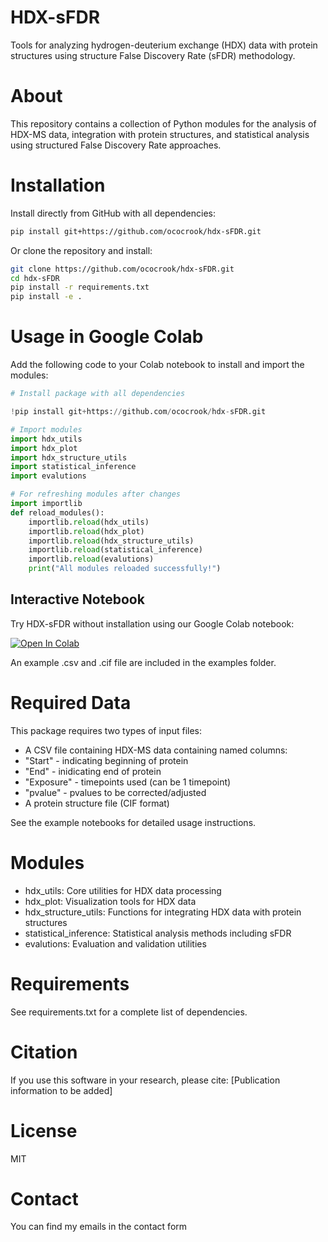 # HDX-sFDR

Tools for analyzing hydrogen-deuterium exchange (HDX) data with protein structures using structure False Discovery Rate (sFDR) methodology.

# About
This repository contains a collection of Python modules for the analysis of HDX-MS data, integration with protein structures, and statistical analysis using structured False Discovery Rate approaches.

# Installation
Install directly from GitHub with all dependencies:

```bash
pip install git+https://github.com/ococrook/hdx-sFDR.git
```

Or clone the repository and install:

```bash
git clone https://github.com/ococrook/hdx-sFDR.git
cd hdx-sFDR
pip install -r requirements.txt
pip install -e .
```

# Usage in Google Colab
Add the following code to your Colab notebook to install and import the modules:


```python
# Install package with all dependencies

!pip install git+https://github.com/ococrook/hdx-sFDR.git

# Import modules
import hdx_utils
import hdx_plot
import hdx_structure_utils
import statistical_inference
import evalutions

# For refreshing modules after changes
import importlib
def reload_modules():
    importlib.reload(hdx_utils)
    importlib.reload(hdx_plot)
    importlib.reload(hdx_structure_utils)
    importlib.reload(statistical_inference)
    importlib.reload(evalutions)
    print("All modules reloaded successfully!")
```

## Interactive Notebook

Try HDX-sFDR without installation using our Google Colab notebook:

[![Open In Colab](https://colab.research.google.com/assets/colab-badge.svg)](https://colab.research.google.com/github/ococrook/hdx-sFDR/blob/main/examples/hdx_sFDR.ipynb)

An example .csv and .cif file are included in the examples folder.


# Required Data
This package requires two types of input files:

- A CSV file containing HDX-MS data containing named columns: 
 - "Start" - indicating beginning of protein
 - "End" - inidicating end of protein
 - "Exposure" - timepoints used (can be 1 timepoint)
 - "pvalue" - pvalues to be corrected/adjusted
- A protein structure file (CIF format)

See the example notebooks for detailed usage instructions.

# Modules

- hdx_utils: Core utilities for HDX data processing
- hdx_plot: Visualization tools for HDX data
- hdx_structure_utils: Functions for integrating HDX data with protein structures
- statistical_inference: Statistical analysis methods including sFDR
- evalutions: Evaluation and validation utilities

# Requirements
See requirements.txt for a complete list of dependencies.

# Citation
If you use this software in your research, please cite:
[Publication information to be added]

# License
MIT 

# Contact
You can find my emails in the contact form